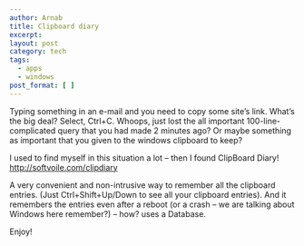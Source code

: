```yaml
---
author: Arnab
title: Clipboard diary
excerpt:
layout: post
category: tech
tags:
  - apps
  - windows
post_format: [ ]
---
```

Typing something in an e-mail and you need to copy some site’s link. What’s the big deal? Select, Ctrl+C.
Whoops, just lost the all important 100-line-complicated query that you had made 2 minutes ago? Or maybe something as important that you given to the windows clipboard to keep?

I used to find myself in this situation a lot – then I found ClipBoard Diary! <http://softvoile.com/clipdiary>

A very convenient and non-intrusive way to remember all the clipboard entries. (Just Ctrl+Shift+Up/Down to see all your clipboard entries). And it remembers the entries even after a reboot (or a crash – we are talking about Windows here remember?) – how? uses a Database.

Enjoy!